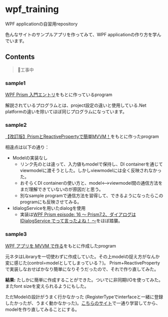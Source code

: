 # wpf_training

WPF applicationの自習用repository

色んなサイトのサンプルアプリを作ってみて、WPF applicationの作り方を学んでいます。

## Contents

>:construction:工事中

### sample1

[WPF Prism 入門エントリ](https://elf-mission.net/wpf-prism-index/)をもとに作っているprogram

解説されているプログラムとは、project設定の違いと使用している.Net platformの違いを除いてほぼ同じプログラムになっています。

### sample2

[【改訂版】PrismとReactivePropertyで簡単MVVM！](https://qiita.com/hiki_neet_p/items/e04b5ac692aa18df0968)をもとに作ったprogram

相違点は以下の通り：
- Modelの実装なし
  - リンク先のとは違って、入力値もmodelで保持し、DI containerを通じてviewmodelに渡そうとした。しかしviewmodelには全く反映されなかった。
  - おそらくDI containerの使い方と、model<-->viewmodel間の通信方法をまだ理解できていないのが原因だと思う。
  - 別なsample programで通信方法を習得して、できるようになったらこのprogramにも反映させてみる。
- IdialogServiceを用いたdialogを使用
  - 実装は[WPF Prism episode: 16 ～ Prism7.2、ダイアログは IDialogService でって言ったよね！ ～](https://elf-mission.net/programming/wpf/episode16/)をほぼ踏襲。
  
### sample3

[WPF アプリを MVVM で作る](https://qiita.com/seka/items/50d253c824e8914f937e)をもとに作成したprogram

元ネタはLibraryを一切使わずに作成していた。その上modelの捉え方がなんか変に感じた(control=modelとしてしまっている？)。
Prism+ReactivePropertyで実装しなおせばかなり簡単になりそうだったので、それで作り直してみた。

**結果:**
たしかに簡単に作成することができた。ついでに非同期I/Oを使ってみた。またfont sizeを変えられるようにもした。

ただModelの設計がうまく行かなかった (RegisterTypeでinterfaceと一緒に登録したかったが、うまく動かなかった)。[こちらのサイト](https://elf-mission.net/wpf-prism-index/)で一通り学習してから、modelを作り直してみることにする。
